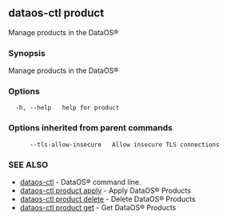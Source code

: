 ## dataos-ctl product

Manage products in the DataOS®

### Synopsis

Manage products in the DataOS®

### Options

```
  -h, --help   help for product
```

### Options inherited from parent commands

```
      --tls-allow-insecure   Allow insecure TLS connections
```

### SEE ALSO

* [dataos-ctl](dataos-ctl.md)	 - DataOS® command line.
* [dataos-ctl product apply](dataos-ctl_product_apply.md)	 - Apply DataOS® Products
* [dataos-ctl product delete](dataos-ctl_product_delete.md)	 - Delete DataOS® Products
* [dataos-ctl product get](dataos-ctl_product_get.md)	 - Get DataOS® Products

